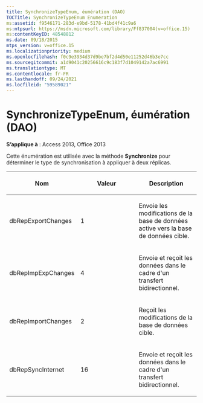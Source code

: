 ```yaml
---
title: SynchronizeTypeEnum, éumération (DAO)
TOCTitle: SynchronizeTypeEnum Enumeration
ms:assetid: f9546171-283d-e9bd-5178-41bd4f41c9a6
ms:mtpsurl: https://msdn.microsoft.com/library/Ff837004(v=office.15)
ms:contentKeyID: 48548812
ms.date: 09/18/2015
mtps_version: v=office.15
ms.localizationpriority: medium
ms.openlocfilehash: f0c9e3934d37d9be7bf2d4d50e11252d46b3e7cc
ms.sourcegitcommit: a1d9041c20256616c9c183f7d1049142a7ac6991
ms.translationtype: MT
ms.contentlocale: fr-FR
ms.lasthandoff: 09/24/2021
ms.locfileid: "59589021"
---
```

# <a name="synchronizetypeenum-enumeration-dao"></a>SynchronizeTypeEnum, éumération (DAO)


**S’applique à** : Access 2013, Office 2013

Cette énumération est utilisée avec la méthode **Synchronize** pour déterminer le type de synchronisation à appliquer à deux réplicas.

<table>
<colgroup>
<col style="width: 33%" />
<col style="width: 33%" />
<col style="width: 33%" />
</colgroup>
<thead>
<tr class="header">
<th><p>Nom</p></th>
<th><p>Valeur</p></th>
<th><p>Description</p></th>
</tr>
</thead>
<tbody>
<tr class="odd">
<td><p>dbRepExportChanges</p></td>
<td><p>1</p></td>
<td><p>Envoie les modifications de la base de données active vers la base de données cible.</p></td>
</tr>
<tr class="even">
<td><p>dbRepImpExpChanges</p></td>
<td><p>4 </p></td>
<td><p>Envoie et reçoit les données dans le cadre d'un transfert bidirectionnel.</p></td>
</tr>
<tr class="odd">
<td><p>dbRepImportChanges</p></td>
<td><p>2</p></td>
<td><p>Reçoit les modifications de la base de données cible.</p></td>
</tr>
<tr class="even">
<td><p>dbRepSyncInternet</p></td>
<td><p>16 </p></td>
<td><p>Envoie et reçoit les données dans le cadre d'un transfert bidirectionnel.</p></td>
</tr>
</tbody>
</table>


